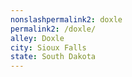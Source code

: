 ```yaml
---
﻿nonslashpermalink2: doxle
permalink2: /doxle/
alley: Doxle
city: Sioux Falls
state: South Dakota
---
```

